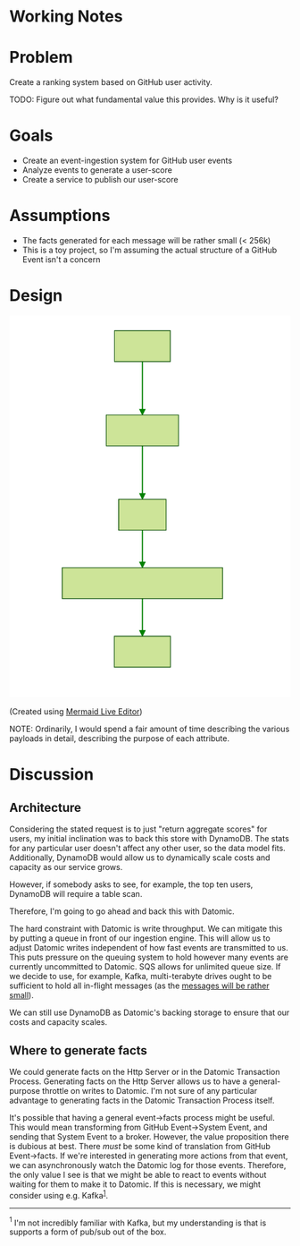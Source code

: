 # Working Notes
# Problem
Create a ranking system based on GitHub user activity.

TODO: Figure out what fundamental value this provides. Why is it useful?

# Goals
* Create an event-ingestion system for GitHub user events
* Analyze events to generate a user-score
* Create a service to publish our user-score

# Assumptions
* The facts generated for each message will be rather small (< 256k)
* This is a toy project, so I'm assuming the actual structure of a GitHub Event
  isn't a concern

# Design
<img src="./design.svg" width="512">

(Created using [Mermaid Live
Editor](https://mermaidjs.github.io/mermaid-live-editor/#/edit/Z3JhcGggVEQKUltSZXF1ZXN0XSAtLSAieyd1c2VybmFtZSc6ICd1c2VyLWEnLCAnZXZlbnRfdHlwZSc6ICdQdXNoRXZlbnQnfSIgLS0-IEhTCkhTW0h0dHAgU2VydmVyXSAtLSAiezpmYWN0cyBbLi4uXX0iIC0tPiBRW1F1ZXVlXQpRIC0tPiBEVFBbRGF0b21pYyBUcmFuc2FjdGlvbiBQcm9jZXNzXQpEVFAgLS0-IERbRGF0b21pY10))

NOTE: Ordinarily, I would spend a fair amount of time describing the various
payloads in detail, describing the purpose of each attribute.

# Discussion
## Architecture
Considering the stated request is to just "return aggregate scores" for users,
my initial inclination was to back this store with DynamoDB. The stats for any
particular user doesn't affect any other user, so the data model fits.
Additionally, DynamoDB would allow us to dynamically scale costs and capacity
as our service grows.

However, if somebody asks to see, for example, the top ten users, DynamoDB will
require a table scan.

Therefore, I'm going to go ahead and back this with Datomic.

The hard constraint with Datomic is write throughput. We can mitigate this by
putting a queue in front of our ingestion engine. This will allow us to adjust
Datomic writes independent of how fast events are transmitted to us. This puts
pressure on the queuing system to hold however many events are currently
uncommitted to Datomic. SQS allows for unlimited queue size. If we decide to
use, for example, Kafka, multi-terabyte drives ought to be sufficient to hold
all in-flight messages (as the [messages will be rather small](#assumptions)).

We can still use DynamoDB as Datomic's backing storage to ensure that our costs
and capacity scales.

## Where to generate facts
We could generate facts on the Http Server or in the Datomic Transaction
Process. Generating facts on the Http Server allows us to have a
general-purpose throttle on writes to Datomic. I'm not sure of any particular
advantage to generating facts in the Datomic Transaction Process itself.

It's possible that having a general event-\>facts process might be useful. This
would mean transforming from GitHub Event-\>System Event, and sending that
System Event to a broker. However, the value proposition there is dubious at
best. There _must_ be some kind of translation from GitHub Event-\>facts. If
we're interested in generating more actions from that event, we can
asynchronously watch the Datomic log for those events. Therefore, the only
value I see is that we might be able to react to events without waiting for
them to make it to Datomic. If this is necessary, we might consider using e.g.
Kafka<sup>[1](#kafka)</sup>.

---
<a name="kafka"><sup>1</sup></a> I'm not incredibly familiar with Kafka, but my
understanding is that is supports a form of pub/sub out of the box.
